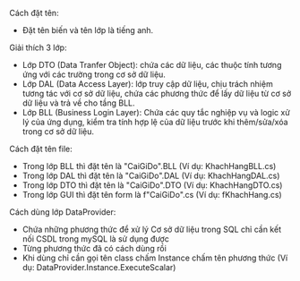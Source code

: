 Cách đặt tên: 
- Đặt tên biến và tên lớp là tiếng anh.

Giải thích 3 lớp:
- Lớp DTO (Data Tranfer Object): chứa các dữ liệu, các thuộc tính tương ứng với các trường trong cơ sở dữ liệu.
- Lớp DAL (Data Access Layer): lớp truy cập dữ liệu, chịu trách nhiệm tương tác với cơ sở dữ liệu, chứa các phương thức để lấy dữ liệu từ cơ sở dữ liệu và trả về cho tầng BLL.
- Lớp BLL (Business Login Layer): Chứa các quy tắc nghiệp vụ và logic xử lý của ứng dụng, kiểm tra tính hợp lệ của dữ liệu trước khi thêm/sửa/xóa trong cơ sở dữ liệu.

Cách đặt tên file: 
- Trong lớp BLL thì đặt tên là "CaiGiDo".BLL (Ví dụ: KhachHangBLL.cs)
- Trong lớp DAL thì đặt tên là "CaiGiDo".DAL (Ví dụ: KhachHangDAL.cs)
- Trong lớp DTO thì đặt tên là "CaiGiDo".DTO (Ví dụ: KhachHangDTO.cs)
- Trong lớp GUI thì đặt tên form là f"CaiGiDo".cs (Ví dụ: fKhachHang.cs)

Cách dùng lớp DataProvider: 
- Chứa những phương thức để xử lý Cơ sở dữ liệu trong SQL chỉ cần kết nối CSDL trong mySQL là sử dụng được
- Từng phương thức đã có cách dùng rồi
- Khi dùng chỉ cần gọi tên class chấm Instance chấm tên phương thức (Ví dụ: DataProvider.Instance.ExecuteScalar)
